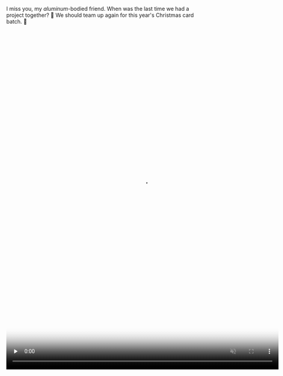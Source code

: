 ---
---

I miss you, my *aluminum*-bodied friend. When was the last time we had a project together? 🤔  We should team up again for this year's Christmas card batch. 🦾

<video controls="controls" playsinline="playsinline" src="/videos/pen-plotter.mp4" width="720" height="900" poster="/images/pen-plotter-poster.jpg" preload="none" muted></video>
